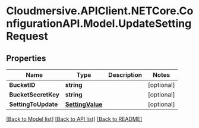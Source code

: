 # Cloudmersive.APIClient.NETCore.ConfigurationAPI.Model.UpdateSettingRequest
## Properties

Name | Type | Description | Notes
------------ | ------------- | ------------- | -------------
**BucketID** | **string** |  | [optional] 
**BucketSecretKey** | **string** |  | [optional] 
**SettingToUpdate** | [**SettingValue**](SettingValue.md) |  | [optional] 

[[Back to Model list]](../README.md#documentation-for-models) [[Back to API list]](../README.md#documentation-for-api-endpoints) [[Back to README]](../README.md)

